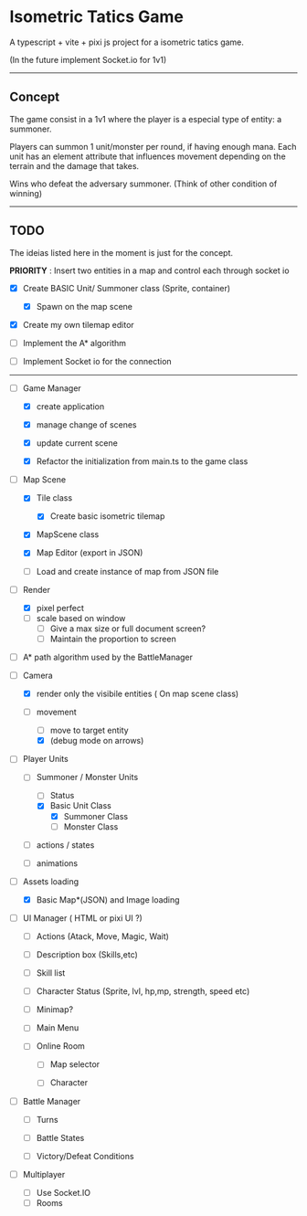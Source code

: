 # Isometric Tatics Game

A typescript + vite + pixi js project for a isometric tatics game.

(In the future implement Socket.io for 1v1)

---

## Concept

The game consist in a 1v1 where the player is a especial type of entity:  a summoner. 

Players can summon 1 unit/monster per round, if having enough mana. Each unit has an element attribute that influences movement depending on the terrain and the damage that takes.

Wins who defeat the adversary summoner. (Think of other condition of winning)

---

## TODO

The ideias listed here in the moment is just for the concept.

**PRIORITY** : Insert two entities in a map and control each through socket io 

- [x] Create BASIC Unit/ Summoner class (Sprite, container)
  
  - [x] Spawn on the map scene

- [x] Create my own tilemap editor

- [ ] Implement the A* algorithm

- [ ] Implement Socket io for the connection

---

- [ ] Game Manager
  
  - [x] create application
  
  - [x] manage change of scenes
  
  - [x] update current scene
  
  - [x] Refactor the initialization from main.ts to the game class

- [ ] Map Scene
  
  - [x] Tile class
    
    - [x] Create basic isometric tilemap
  
  - [x] MapScene class
  
  - [x] Map Editor (export in JSON)
  
  - [ ] Load and create instance of map from JSON file

- [ ] Render
  
  - [x] pixel perfect 
  - [ ] scale based on window
    - [ ] Give a max size or full document screen?
    - [ ] Maintain the proportion to screen

- [ ] A* path algorithm used by the BattleManager

- [ ] Camera
  
  - [x] render only the visibile entities ( On map scene class)
  
  - [ ] movement
    
    - [ ] move to target entity
    - [x] (debug mode on arrows)

- [ ] Player Units
  
  - [ ] Summoner / Monster Units
    
    - [ ] Status
    - [x] Basic Unit Class
      - [x] Summoner Class
      - [ ] Monster Class
  
  - [ ] actions / states
  
  - [ ] animations

- [ ] Assets loading
  
  - [x] Basic Map*(JSON) and Image loading

- [ ] UI Manager ( HTML or pixi UI ?)
  
  - [ ] Actions (Atack, Move, Magic, Wait)
  
  - [ ] Description box (Skills,etc)
  
  - [ ] Skill list
  
  - [ ] Character Status (Sprite, lvl, hp,mp, strength, speed etc)
  
  - [ ] Minimap?
  
  - [ ] Main Menu
  
  - [ ] Online Room
    
    - [ ] Map selector
    
    - [ ] Character

- [ ] Battle Manager
  
  - [ ] Turns
  
  - [ ] Battle States
  
  - [ ] Victory/Defeat Conditions

- [ ] Multiplayer
  
  - [ ] Use Socket.IO
  - [ ] Rooms
